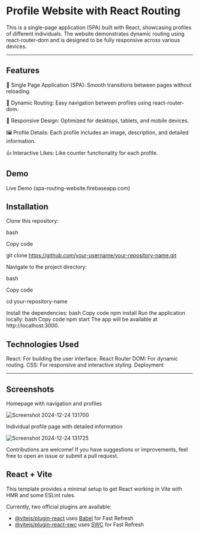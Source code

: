 # Profile Website with React Routing
This is a single-page application (SPA) built with React, showcasing profiles of different individuals. The website demonstrates dynamic routing using react-router-dom and is designed to be fully responsive across various devices.

---

## Features

📄 Single Page Application (SPA): Smooth transitions between pages without reloading.

🔗 Dynamic Routing: Easy navigation between profiles using react-router-dom.

🎨 Responsive Design: Optimized for desktops, tablets, and mobile devices.

🖼️ Profile Details: Each profile includes an image, description, and detailed information.

👍 Interactive Likes: Like counter functionality for each profile.

## Demo

Live Demo (spa-routing-website.firebaseapp.com)

## Installation

Clone this repository:

bash

Copy code

git clone https://github.com/your-username/your-repository-name.git

Navigate to the project directory:

bash

Copy code

cd your-repository-name

Install the dependencies:
bash
Copy code
npm install
Run the application locally:
bash
Copy code
npm start
The app will be available at http://localhost:3000.


## Technologies Used

React: For building the user interface.
React Router DOM: For dynamic routing.
CSS: For responsive and interactive styling.
Deployment

---

## Screenshots

Homepage with navigation and profiles

![Screenshot 2024-12-24 131700](https://github.com/user-attachments/assets/2782744f-dcc2-43e0-81d6-6034b247ec30)

Individual profile page with detailed information

![Screenshot 2024-12-24 131725](https://github.com/user-attachments/assets/b872f09b-40fc-48a5-a217-cc052eb0f6b7)


Contributions are welcome! If you have suggestions or improvements, feel free to open an issue or submit a pull request.


## React + Vite

This template provides a minimal setup to get React working in Vite with HMR and some ESLint rules.

Currently, two official plugins are available:

- [@vitejs/plugin-react](https://github.com/vitejs/vite-plugin-react/blob/main/packages/plugin-react/README.md) uses [Babel](https://babeljs.io/) for Fast Refresh
- [@vitejs/plugin-react-swc](https://github.com/vitejs/vite-plugin-react-swc) uses [SWC](https://swc.rs/) for Fast Refresh
